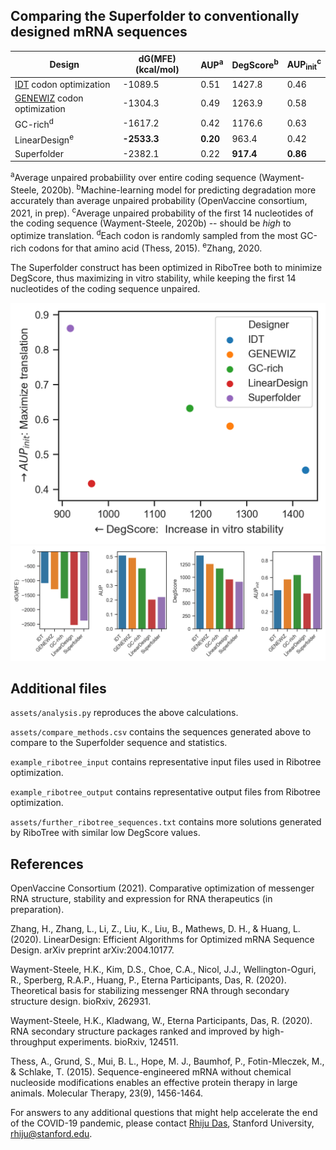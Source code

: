 ## Comparing the Superfolder to conventionally designed mRNA sequences

| Design |  dG(MFE) (kcal/mol) |   AUP<sup>a</sup> | DegScore<sup>b</sup> | AUP<sub>init</sub><sup>c</sup> |
| ------------ |------------ |--------- | ----  | ----  | 
|          [IDT](https://www.idtdna.com/pages/tools/codon-optimization-tool?returnurl=%2FCodonOpt) codon optimization | -1089.5     | 0.51     |  1427.8 | 0.46 |
|     [GENEWIZ](https://www.genewiz.com/Public/Services/Gene-Synthesis/Codon-Optimization) codon optimization | -1304.3     | 0.49     |  1263.9 | 0.58 |
|      GC-rich<sup>d</sup> | -1617.2     | 0.42     |  1176.6 | 0.63 |
| LinearDesign<sup>e</sup> | **-2533.3** | **0.20** |   963.4 | 0.42 |
|  Superfolder | -2382.1     | 0.22     |   **917.4** | **0.86** |

<sup>a</sup>Average unpaired probabiility over entire coding sequence (Wayment-Steele, 2020b). <sup>b</sup>Machine-learning model for predicting degradation more accurately than average unpaired probability (OpenVaccine consortium, 2021, in prep). <sup>c</sup>Average unpaired probability of the first 14 nucleotides of the coding sequence (Wayment-Steele, 2020b) -- should be *high* to optimize translation. <sup>d</sup>Each codon is randomly sampled from the most GC-rich codons for that amino acid (Thess, 2015). <sup>e</sup>Zhang, 2020.

The Superfolder construct has been optimized in RiboTree both to minimize DegScore, thus maximizing in vitro stability, while keeping the first 14 nucleotides of the coding sequence unpaired. 

<img src="assets/readme_metrics_2.png" alt="Scatterplot of DegScore vs. AUP init" width="600"/>

<img src="assets/readme_metrics.png" alt="Barplot of calculated metrics" width="600"/>

## Additional files

`assets/analysis.py` reproduces the above calculations.

`assets/compare_methods.csv` contains the sequences generated above to compare to the Superfolder sequence and statistics.

`example_ribotree_input` contains representative input files used in Ribotree optimization.

`example_ribotree_output` contains representative output files from Ribotree optimization.

`assets/further_ribotree_sequences.txt` contains more solutions generated by RiboTree with similar low DegScore values.

## References

OpenVaccine Consortium (2021). Comparative optimization of messenger RNA structure, stability and expression for RNA therapeutics (in preparation).

Zhang, H., Zhang, L., Li, Z., Liu, K., Liu, B., Mathews, D. H., & Huang, L. (2020). LinearDesign: Efficient Algorithms for Optimized mRNA Sequence Design. arXiv preprint arXiv:2004.10177.

Wayment-Steele, H.K., Kim, D.S., Choe, C.A., Nicol, J.J., Wellington-Oguri, R., Sperberg, R.A.P., Huang, P., Eterna Participants, Das, R. (2020). Theoretical basis for stabilizing messenger RNA through secondary structure design. bioRxiv, 262931.

Wayment-Steele, H.K., Kladwang, W., Eterna Participants, Das, R. (2020). RNA secondary structure packages ranked and improved by high-throughput experiments. bioRxiv, 124511.

Thess, A., Grund, S., Mui, B. L., Hope, M. J., Baumhof, P., Fotin-Mleczek, M., & Schlake, T. (2015). Sequence-engineered mRNA without chemical nucleoside modifications enables an effective protein therapy in large animals. Molecular Therapy, 23(9), 1456-1464.

For answers to any additional questions that might help accelerate the end of the COVID-19 pandemic, please contact [Rhiju Das](https://daslab.stanford.edu), Stanford University, <a href="mailto:rhiju@stanford.edu">rhiju@stanford.edu</a>.
